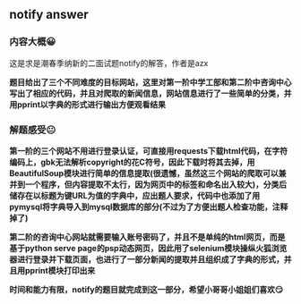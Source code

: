 ## **notify answer**

### **内容大概😀**

这是求是潮春季纳新的二面试题notify的解答，作者是azx

**题目给出了三个不同难度的目标网站，这里对第一阶中学工部和第二阶中咨询中心写出了相应的代码，并且对爬取的新闻信息，网站信息进行了一些简单的分类，并用pprint以字典的形式进行输出方便观看结果**

### **解题感受😐**

**第一阶的三个网站不用进行登录认证，可直接用requests下载html代码，在字符编码上，gbk无法解析copyright的花C符号，因此下载时将其去掉，用BeautifulSoup模块进行简单的信息提取(很遗憾，虽然这三个网站的爬取可以兼并到一个程序，但内容提取不太行，因为网页中的标签和命名出入较大)，分类后储存在以标题为键URL为值的字典中，应出题人要求，代码中也添加了用pymysql将字典导入到mysql数据库的部分(不过为了方便出题人检查功能，注释掉了)**

**第二阶的咨询中心网站就需要输入账号密码了，并且不是单纯的html网页，而是基于python serve page的psp动态网页，因此用了selenium模块操纵火狐浏览器进行登录并下载页面，也进行了一部分新闻的提取并且组织成了字典的形式，并且用pprint模块打印出来**

**时间和能力有限，notify的题目就完成到这一部分，希望小哥哥小姐姐们喜欢😏**